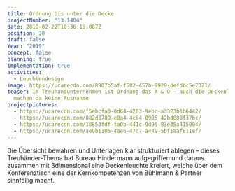 ```yaml
---
title: Ordnung bis unter die Decke
projectNumber: "13.1404"
date: 2019-02-22T10:36:19.087Z
position: 20
draft: false
Year: "2019"
concept: false
planning: true
implementation: true
activities:
  - Leuchtendesign
image: https://ucarecdn.com/8907b5af-f502-457b-9929-defdbc5e7321/
teaser: Im Treuhandunternehmen ist Ordnung das A & O – auch die Deckenleuchten
  machen da keine Ausnahme
projectpictures:
  - https://ucarecdn.com/f5ebcfa0-0d64-4263-9ebc-a3323b1b6442/
  - https://ucarecdn.com/882d8789-e8a4-4c84-8905-42bd088f37bc/
  - https://ucarecdn.com/18653fdf-fa0b-441c-9d95-83e35a415004/
  - https://ucarecdn.com/ae9b1105-4ae6-47c7-a449-5bf18af811ef/
---
```

Die Übersicht bewahren und Unterlagen klar strukturiert ablegen – dieses Treuhänder-Thema hat Bureau Hindermann aufgegriffen und daraus zusammen mit 3dimensional eine Deckenleuchte kreiert, welche über dem Konferenztisch eine der Kernkompetenzen von Bühlmann & Partner sinnfällig macht.
